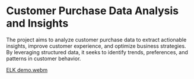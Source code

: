 # Customer Purchase Data Analysis and Insights

The project aims to analyze customer purchase data to extract actionable insights, improve customer experience, and optimize business strategies. By leveraging structured data, it seeks to identify trends, preferences, and patterns in customer behavior.



[ELK demo.webm](https://github.com/user-attachments/assets/c421df9c-948d-43da-b35a-5b80e09188ea)
